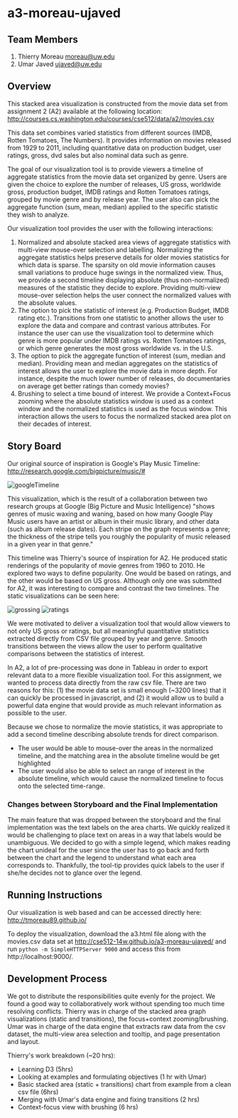 a3-moreau-ujaved
===============

## Team Members

1. Thierry Moreau moreau@uw.edu
2. Umar Javed ujaved@uw.edu

## Overview

This stacked area visualization is constructed from the movie data set from assignment 2 (A2) available at the following location: http://courses.cs.washington.edu/courses/cse512/data/a2/movies.csv 

This data set combines varied statistics from different sources (IMDB, Rotten Tomatoes, The Numbers). It provides information on movies released from 1929 to 2011, including quantitative data on production budget, user ratings, gross, dvd sales but also nominal data such as genre. 

The goal of our visualization tool is to provide viewers a timeline of aggregate statistics from the movie data set organized by genre. Users are given the choice to explore the number of releases, US gross, worldwide gross, production budget, IMDB ratings and Rotten Tomatoes ratings, grouped by movie genre and by release year. The user also can pick the aggregate function (sum, mean, median) applied to the specific statistic they wish to analyze. 

Our visualization tool provides the user with the following interactions:

1. Normalized and absolute stacked area views of aggregate statistics with multi-view mouse-over selection and labelling.  Normalizing the aggregate statistics helps preserve details for older movies statistics for which data is sparse. The sparsity on old movie information causes small variations to produce huge swings in the normalized view. Thus, we provide a second timeline displaying absolute (thus non-normalized) measures of the statistic they decide to explore. Providing multi-view mouse-over selection helps the user connect the normalized values with the absolute values.
2. The option to pick the statistic of interest (e.g. Production Budget, IMDB rating etc.). Transitions from one statistic to another allows the user to explore the data and compare and contrast various attributes. For instance the user can use the visualization tool to determine which genre is more popular under IMDB ratings vs. Rotten Tomatoes ratings, or which genre generates the most gross worldwide vs. in the U.S.
3. The option to pick the aggregate function of interest (sum, median and median). Providing mean and median aggregates on the statistics of interest allows the user to explore the movie data in more depth. For instance, despite the much lower number of releases, do documentaries on average get better ratings than comedy movies?
4. Brushing to select a time bound of interest. We provide a Context+Focus zooming where the absolute statistics window is used as a context window and the normalized statistics is used as the focus window. This interaction allows the users to focus the normalized stacked area plot on their decades of interest.


## Story Board

Our original source of inspiration is Google's Play Music Timeline: http://research.google.com/bigpicture/music/#

![googleTimeline](https://raw.github.com/CSE512-14W/a3-moreau-ujaved/master/figs/google_play_timeline.png)

This visualization, which is the result of a collaboration between two research groups at Google (Big Picture and Music Intelligence) "shows genres of music waxing and waning, based on how many Google Play Music users have an artist or album in their music library, and other data (such as album release dates). Each stripe on the graph represents a genre; the thickness of the stripe tells you roughly the popularity of music released in a given year in that genre."

This timeline was Thierry's source of inspiration for A2. He produced static renderings of the popularity of movie genres from 1960 to 2010. He explored two ways to define popularity. One would be based on ratings, and the other would be based on US gross. Although only one was submitted for A2, it was interesting to compare and contrast the two timelines. The static visualizations can be seen here: 

![grossing](https://raw.github.com/CSE512-14W/a3-moreau-ujaved/master/figs/A2-grossing.png) 
![ratings](https://raw.github.com/CSE512-14W/a3-moreau-ujaved/master/figs/A2-ratings.png)

We were motivated to deliver a visualization tool that would allow viewers to not only US gross or ratings, but all meaningful quantitative statistics extracted directly from CSV file grouped by year and genre. Smooth transitions between the views allow the user to perform qualitative comparisons between the statistics of interest. 

In A2, a lot of pre-processing was done in Tableau in order to export relevant data to a more flexible visualization tool. For this assignment, we wanted to process data directly from the raw csv file. There are two reasons for this: (1) the movie data set is small enough (~3200 lines) that it can quickly be processed in javascript, and (2) it would allow us to build a powerful data engine that would provide as much relevant information as possible to the user.

Because we chose to normalize the movie statistics, it was appropriate to add a second timeline describing absolute trends for direct comparison. 

* The user would be able to mouse-over the areas in the normalized timeline, and the matching area in the absolute timeline would be get highlighted
* The user would also be able to select an range of interest in the absolute timeline, which would cause the normalized timeline to focus onto the selected time-range.

### Changes between Storyboard and the Final Implementation

The main feature that was dropped between the storyboard and the final implementation was the text labels on the area charts. We quickly realized it would be challenging to place text on areas in a way that labels would be unambiguous. We decided to go with a simple legend, which makes reading the chart unideal for the user since the user has to go back and forth between the chart and the legend to understand what each area corresponds to. Thankfully, the tool-tip provides quick labels to the user if she/he decides not to glance over the legend.

## Running Instructions

Our visualization is web based and can be accessed directly here: http://tmoreau89.github.io/

To deploy the visualization, download the a3.html file along with the movies.csv data set at http://cse512-14w.github.io/a3-moreau-ujaved/ and run `python -m SimpleHTTPServer 9000` and access this from http://localhost:9000/.


## Development Process

We got to distribute the responsibilities quite evenly for the project. We found a good way to collaboratively work without spending too much time resolving conflicts. Thierry was in charge of the stacked area graph visualizations (static and transitions), the focus+context zooming/brushing. Umar was in charge of the data engine that extracts raw data from the csv dataset, the multi-view area selection and tooltip, and page presentation and layout.

Thierry's work breakdown (~20 hrs):

* Learning D3 (5hrs)
* Looking at examples and formulating objectives (1 hr with Umar)
* Basic stacked area (static + transitions) chart from example from a clean csv file (6hrs)
* Merging with Umar's data engine and fixing transitions (2 hrs)
* Context-focus view with brushing (6 hrs)

